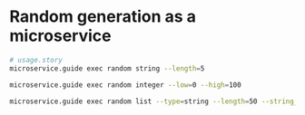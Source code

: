 # Random generation as a microservice

```sh
# usage.story
microservice.guide exec random string --length=5

microservice.guide exec random integer --low=0 --high=100

microservice.guide exec random list --type=string --length=50 --string_length=4
```
